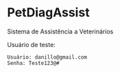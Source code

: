 # PetDiagAssist
 Sistema de Assistência a Veterinários

Usuário de teste:
```
Usuário: danillo@gmail.com
Senha: Teste123@#
```